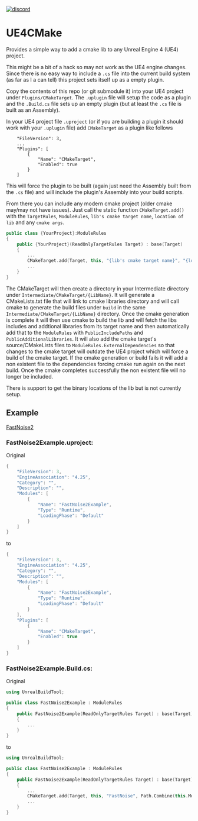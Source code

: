 [![discord](https://img.shields.io/discord/495955797872869376.svg?logo=discord "Discord")](https://discord.gg/4AYSjfEByn)

# UE4CMake
Provides a simple way to add a cmake lib to any Unreal Engine 4 (UE4) project. 

This might be a bit of a hack so may not work as the UE4 engine changes. Since there is no easy way to include a `.cs` file into the current build system (as far as I a can tell) this project sets itself up as a empty plugin.

Copy the contents of this repo (or git submodule it) into your UE4 project under `Plugins/CMakeTarget`. The `.uplugin` file will setup the code as a plugin and the `.Build.cs` file sets up an empty plugin (but at least the `.cs` file is built as an Assembly).

In your UE4 project file `.uproject` (or if you are building a plugin it should work with your `.uplugin` file) add `CMakeTarget` as a plugin like follows
```
    "FileVersion": 3,
    ...
    "Plugins": [
		{
			"Name": "CMakeTarget",
			"Enabled": true
		}
	]
```
This will force the plugin to be built (again just need the Assembly built from the `.cs` file) and will include the plugin's Assembly into your build scripts.

From there you can include any modern cmake project (older cmake may/may not have issues). Just call the static function `CMakeTarget.add()` with the `TargetRules`, `ModuleRules`, `lib's cmake target name`, `location of lib` and any `cmake args`.

```c++
public class {YourProject}:ModuleRules
{
    public {YourProject}(ReadOnlyTargetRules Target) : base(Target)
    {
        ...
        CMakeTarget.add(Target, this, "{lib's cmake target name}", "{location to cmake lib source}", "{cmake args}");
        ...
    }
}
```

The CMakeTarget will then create a directory in your Intermediate directory under `Intermediate/CMakeTarget/{LibName}`. It will generate a CMakeLists.txt file that will link to cmake libraries directory and will call cmake to generate the build files under `build` in the same `Intermediate/CMakeTarget/{LibName}` directory. Once the cmake generation is complete it will then use cmake to build the lib and will fetch the libs includes and addtional libraries from its target name and then automatically add that to the `ModuleRules` with `PublicIncludePaths` and `PublicAdditionalLibraries`. It will also add the cmake target's source/CMakeLists files to `ModuleRules.ExternalDependencies` so that changes to the cmake target will outdate the UE4 project which will force a build of the cmake target. If the cmake generation or build fails it will add a non existent file to the dependencies forcing cmake run again on the next build. Once the cmake completes successfully the non existent file will no longer be included.

There is support to get the binary locations of the lib but is not currently setup.

## Example
[FastNoise2](https://github.com/caseymcc/UE4_FastNoise2)

### FastNoise2Example.uproject:
Original
```c++
{
	"FileVersion": 3,
	"EngineAssociation": "4.25",
	"Category": "",
	"Description": "",
	"Modules": [
		{
			"Name": "FastNoise2Example",
			"Type": "Runtime",
			"LoadingPhase": "Default"
		}
	]
}
```
to
```c++
{
	"FileVersion": 3,
	"EngineAssociation": "4.25",
	"Category": "",
	"Description": "",
	"Modules": [
		{
			"Name": "FastNoise2Example",
			"Type": "Runtime",
			"LoadingPhase": "Default"
		}
	],
	"Plugins": [
		{
			"Name": "CMakeTarget",
			"Enabled": true
		}
	]
}
```

### FastNoise2Example.Build.cs:
Original
```c++
using UnrealBuildTool;

public class FastNoise2Example : ModuleRules
{
	public FastNoise2Example(ReadOnlyTargetRules Target) : base(Target)
	{
        ...
    }
}
```
to
```c++
using UnrealBuildTool;

public class FastNoise2Example : ModuleRules
{
	public FastNoise2Example(ReadOnlyTargetRules Target) : base(Target)
	{
        ...
        CMakeTarget.add(Target, this, "FastNoise", Path.Combine(this.ModuleDirectory, "../Deps/FastNoise2"), "-DFASTNOISE2_NOISETOOL=OFF");
        ...
    }
}
```
